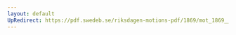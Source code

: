 ```yaml
---
layout: default
UpRedirect: https://pdf.swedeb.se/riksdagen-motions-pdf/1869/mot_1869__fk__00054/mot_1869__fk__00054_002.pdf
---
```

